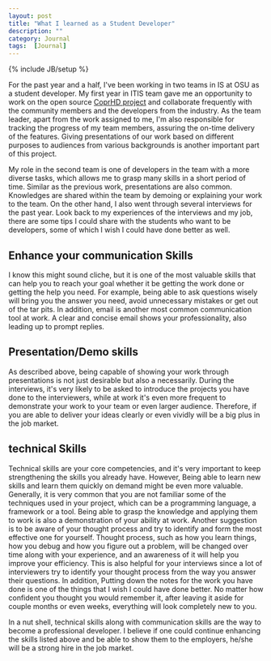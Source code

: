 ```yaml
---
layout: post
title: "What I learned as a Student Developer"
description: ""
category: Journal
tags:  [Journal]
---
```

{% include JB/setup %}

For the past year and a half, I've been working in two teams in IS at OSU as a student developer. My first year in ITIS team gave me an opportunity to work on the open source [CoprHD project](coprhd.github.io) and collaborate frequently with the community members and the developers from the industry. As the team leader, apart from the work assigned to me, I'm also responsible for tracking the progress of my team members, assuring the on-time delivery of the features. Giving presentations of our work based on different purposes to audiences from various backgrounds is another important part of this project.

My role in the second team is one of developers in the team with a more diverse tasks, which allows me to grasp many skills in a short period of time. Similar as the previous work, presentations are also common. Knowledges are shared within the team by demoing or explaining your work to the team. On the other hand, I also went through several interviews for the past year. Look back to my experiences of the interviews and my job, there are some tips I could share with the students who want to be developers, some of which I wish I could have done better as well.

## Enhance your communication Skills
I know this might sound cliche, but it is one of the most valuable skills that can help you to reach your goal whether it be getting the work done or getting the help you need. For example, being able to ask questions wisely will bring you the answer you need, avoid unnecessary mistakes or get out of the tar pits. In addition, email is another most common communication tool at work. A clear and concise email shows your professionality, also leading up to prompt replies.

## Presentation/Demo skills
As described above, being capable of showing your work through presentations is not just desirable but also a necessarily. During the interviews, it's very likely to be asked to introduce the projects you have done to the interviewers, while at work it's even more frequent to demonstrate your work to your team or even larger audience. Therefore, if you are able to deliver your ideas clearly or even vividly will be a big plus in the job market.

## technical Skills
Technical skills are your core competencies, and it's very important to keep strengthening the skills you already have. However, Being able to learn new skills and learn them quickly on demand might be even more valuable. Generally, it is very common that you are not familiar some of the techniques used in your project, which can be a programming language, a framework or a tool. Being able to grasp the knowledge and applying them to work is also a demonstration of your ability at work. Another suggestion is to be aware of your thought process and try to identify and form the most effective one for yourself. Thought process, such as how you learn things, how you debug and how you figure out a problem, will be changed over time along with your experience, and an awareness of it will help you improve your efficiency. This is also helpful for your interviews since a lot of interviewers try to identify your thought process from the way you answer their questions. In addition, Putting down the notes for the work you have done is one of the things that I wish I could have done better. No matter how confident you thought you would remember it, after leaving it aside for couple months or even weeks, everything will look completely new to you.

In a nut shell, technical skills along with communication skills are the way to become a professional developer. I believe if one could continue enhancing the skills listed above and be able to show them to the employers, he/she will be a strong hire in the job market.
